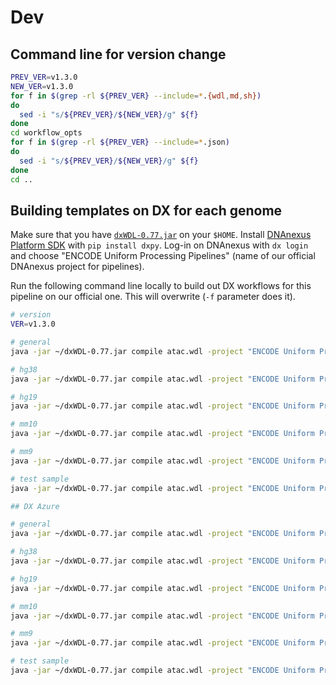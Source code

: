 # Dev

## Command line for version change
```bash
PREV_VER=v1.3.0
NEW_VER=v1.3.0
for f in $(grep -rl ${PREV_VER} --include=*.{wdl,md,sh})
do
  sed -i "s/${PREV_VER}/${NEW_VER}/g" ${f}
done
cd workflow_opts
for f in $(grep -rl ${PREV_VER} --include=*.json)
do
  sed -i "s/${PREV_VER}/${NEW_VER}/g" ${f}
done
cd ..
```

## Building templates on DX for each genome

Make sure that you have [`dxWDL-0.77.jar`](https://github.com/DNAnexus/dxWDL/releases/download/0.77/dxWDL-0.77.jar) on your `$HOME`. Install [DNAnexus Platform SDK](https://wiki.DNAnexus.com/downloads) with `pip install dxpy`. Log-in on DNAnexus with `dx login` and choose "ENCODE Uniform Processing Pipelines" (name of our official DNAnexus project for pipelines).

Run the following command line locally to build out DX workflows for this pipeline on our official one. This will overwrite (`-f` parameter does it).

```bash
# version
VER=v1.3.0

# general
java -jar ~/dxWDL-0.77.jar compile atac.wdl -project "ENCODE Uniform Processing Pipelines" -extras workflow_opts/docker.json -f -folder /ATAC-seq/workflows/$VER/general -defaults examples/dx/template_general.json

# hg38
java -jar ~/dxWDL-0.77.jar compile atac.wdl -project "ENCODE Uniform Processing Pipelines" -extras workflow_opts/docker.json -f -folder /ATAC-seq/workflows/$VER/hg38 -defaults examples/dx/template_hg38.json

# hg19
java -jar ~/dxWDL-0.77.jar compile atac.wdl -project "ENCODE Uniform Processing Pipelines" -extras workflow_opts/docker.json -f -folder /ATAC-seq/workflows/$VER/hg19 -defaults examples/dx/template_hg19.json

# mm10
java -jar ~/dxWDL-0.77.jar compile atac.wdl -project "ENCODE Uniform Processing Pipelines" -extras workflow_opts/docker.json -f -folder /ATAC-seq/workflows/$VER/mm10 -defaults examples/dx/template_mm10.json

# mm9
java -jar ~/dxWDL-0.77.jar compile atac.wdl -project "ENCODE Uniform Processing Pipelines" -extras workflow_opts/docker.json -f -folder /ATAC-seq/workflows/$VER/mm9 -defaults examples/dx/template_mm9.json

# test sample
java -jar ~/dxWDL-0.77.jar compile atac.wdl -project "ENCODE Uniform Processing Pipelines" -extras workflow_opts/docker.json -f -folder /ATAC-seq/workflows/$VER/test_ENCSR356KRQ_subsampled -defaults examples/dx/ENCSR356KRQ_subsampled_dx.json

## DX Azure

# general
java -jar ~/dxWDL-0.77.jar compile atac.wdl -project "ENCODE Uniform Processing Pipelines Azure" -extras workflow_opts/docker.json -f -folder /ATAC-seq/workflows/$VER/general -defaults examples/dx_azure/template_general.json

# hg38
java -jar ~/dxWDL-0.77.jar compile atac.wdl -project "ENCODE Uniform Processing Pipelines Azure" -extras workflow_opts/docker.json -f -folder /ATAC-seq/workflows/$VER/hg38 -defaults examples/dx_azure/template_hg38.json

# hg19
java -jar ~/dxWDL-0.77.jar compile atac.wdl -project "ENCODE Uniform Processing Pipelines Azure" -extras workflow_opts/docker.json -f -folder /ATAC-seq/workflows/$VER/hg19 -defaults examples/dx_azure/template_hg19.json

# mm10
java -jar ~/dxWDL-0.77.jar compile atac.wdl -project "ENCODE Uniform Processing Pipelines Azure" -extras workflow_opts/docker.json -f -folder /ATAC-seq/workflows/$VER/mm10 -defaults examples/dx_azure/template_mm10.json

# mm9
java -jar ~/dxWDL-0.77.jar compile atac.wdl -project "ENCODE Uniform Processing Pipelines Azure" -extras workflow_opts/docker.json -f -folder /ATAC-seq/workflows/$VER/mm9 -defaults examples/dx_azure/template_mm9.json

# test sample
java -jar ~/dxWDL-0.77.jar compile atac.wdl -project "ENCODE Uniform Processing Pipelines Azure" -extras workflow_opts/docker.json -f -folder /ATAC-seq/workflows/$VER/test_ENCSR356KRQ_subsampled -defaults examples/dx_azure/ENCSR356KRQ_subsampled_dx_azure.json
```

